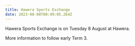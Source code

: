 ```yaml
---
title: Hawera Sports Exchange
date: 2023-08-08T00:49:05.264Z
---
```

Hawera Sports Exchange is on Tuesday 8 August at Hawera.

More information to follow early Term 3.